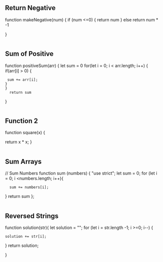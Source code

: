 ## Return Negative
function makeNegative(num) {
  if (num <=0) {
    return num
  }   else
    return num * -1
    
}
```js

```

## Sum of Positive
function positiveSum(arr) {
  let sum = 0
    for(let i = 0; i < arr.length; i++) {
      if(arr[i] > 0) {
        
     sum += arr[i];
    }
    }
      return sum
  }
```js

```

## Function 2
function square(x) {
  
  return x * x;
}
```js

```

## Sum Arrays
// Sum Numbers
function sum (numbers) {
    "use strict";
    let sum = 0;
  for (let i = 0; i <numbers.length; i++){
    
      sum += numbers[i];
  }
    return sum
};
```js

```

## Reversed Strings
function solution(str){
  let solution = "";
  for (let i = str.length -1; i >=0; i--) {
    
    solution += str[i];
  
  }
  return solution;
  
  
  
  }
```js

```
